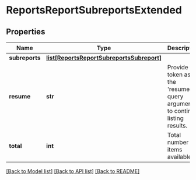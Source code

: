 # ReportsReportSubreportsExtended

## Properties
Name | Type | Description | Notes
------------ | ------------- | ------------- | -------------
**subreports** | [**list[ReportsReportSubreportsSubreport]**](ReportsReportSubreportsSubreport.md) |  | [optional] 
**resume** | **str** | Provide this token as the &#39;resume&#39; query argument to continue listing results. | [optional] 
**total** | **int** | Total number of items available. | [optional] 

[[Back to Model list]](../README.md#documentation-for-models) [[Back to API list]](../README.md#documentation-for-api-endpoints) [[Back to README]](../README.md)



